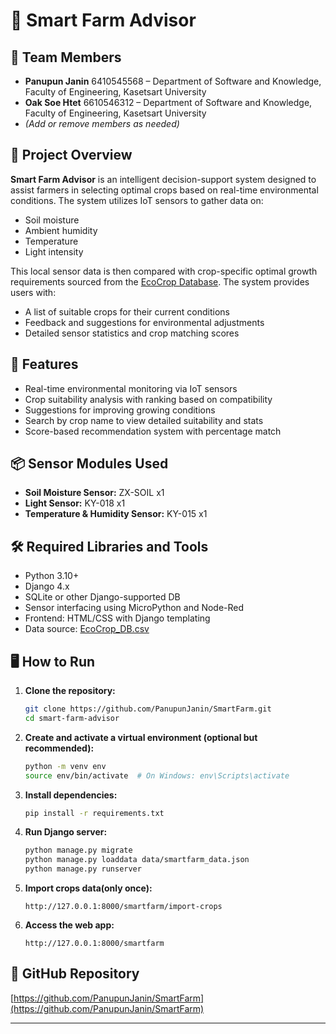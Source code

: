 # 🌱 Smart Farm Advisor

## 👥 Team Members

- **Panupun Janin** 6410545568 – Department of Software and Knowledge, Faculty of Engineering, Kasetsart University
- **Oak Soe Htet** 6610546312 – Department of Software and Knowledge, Faculty of Engineering, Kasetsart University  
- *(Add or remove members as needed)*

## 🧠 Project Overview

**Smart Farm Advisor** is an intelligent decision-support system designed to assist farmers in selecting optimal crops based on real-time environmental conditions. The system utilizes IoT sensors to gather data on:

- Soil moisture  
- Ambient humidity  
- Temperature  
- Light intensity  

This local sensor data is then compared with crop-specific optimal growth requirements sourced from the [EcoCrop Database](https://github.com/OpenCLIM/ecocrop/blob/main/EcoCrop_DB.csv). The system provides users with:

- A list of suitable crops for their current conditions  
- Feedback and suggestions for environmental adjustments  
- Detailed sensor statistics and crop matching scores  

## 🔧 Features

- Real-time environmental monitoring via IoT sensors  
- Crop suitability analysis with ranking based on compatibility  
- Suggestions for improving growing conditions  
- Search by crop name to view detailed suitability and stats  
- Score-based recommendation system with percentage match  

## 📦 Sensor Modules Used

- **Soil Moisture Sensor:** ZX-SOIL x1  
- **Light Sensor:** KY-018 x1  
- **Temperature & Humidity Sensor:** KY-015 x1  

## 🛠 Required Libraries and Tools

- Python 3.10+  
- Django 4.x  
- SQLite or other Django-supported DB  
- Sensor interfacing using MicroPython and Node-Red
- Frontend: HTML/CSS with Django templating  
- Data source: [EcoCrop_DB.csv](https://github.com/OpenCLIM/ecocrop/blob/main/EcoCrop_DB.csv)

## 🖥️ How to Run

1. **Clone the repository:**
    ```bash
    git clone https://github.com/PanupunJanin/SmartFarm.git
    cd smart-farm-advisor
    ```

2. **Create and activate a virtual environment (optional but recommended):**
    ```bash
    python -m venv env
    source env/bin/activate  # On Windows: env\Scripts\activate
    ```

3. **Install dependencies:**
    ```bash
    pip install -r requirements.txt
    ```

4. **Run Django server:**
    ```bash
    python manage.py migrate
    python manage.py loaddata data/smartfarm_data.json
    python manage.py runserver
    ```

5. **Import crops data(only once):**
    ```
    http://127.0.0.1:8000/smartfarm/import-crops
    ```

6. **Access the web app:**
    ```
    http://127.0.0.1:8000/smartfarm
    ```

## 🔗 GitHub Repository

[https://github.com/PanupunJanin/SmartFarm](https://github.com/PanupunJanin/SmartFarm)

---

